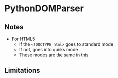 # PythonDOMParser

## Notes
+ For HTML5
    + If the ```<!DOCTYPE html>``` goes to standard mode
    + If not, goes into quirks mode
    + These modes are the same in this

## Limitations
